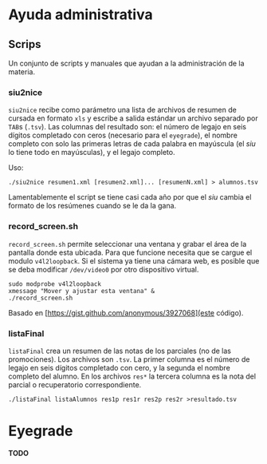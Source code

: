 # Ayuda administrativa

## Scrips

Un conjunto de scripts y manuales que ayudan a la administración de la
materia.

### siu2nice

`siu2nice` recibe como parámetro una lista de archivos de resumen de cursada en
formato `xls` y escribe a salida estándar un archivo separado por `TAB`s
(`.tsv`). Las columnas del resultado son: el número de legajo en seis dígitos
completado con ceros (necesario para el `eyegrade`), el nombre completo con
solo las primeras letras de cada palabra en mayúscula (el _siu_ lo tiene todo
en mayúsculas), y el legajo completo.

Uso:

    ./siu2nice resumen1.xml [resumen2.xml]... [resumenN.xml] > alumnos.tsv

Lamentablemente el script se tiene casi cada año por que el _siu_ cambia el
formato de los resúmenes cuando se le da la gana.


### record_screen.sh

`record_screen.sh` permite seleccionar una ventana y grabar el área de la
pantalla donde esta ubicada. Para que funcione necesita que se cargue el
modulo `v4l2loopback`. Si el sistema ya tiene una cámara web, es posible que
se deba modificar `/dev/video0` por otro dispositivo virtual.

    sudo modprobe v4l2loopback
    xmessage "Mover y ajustar esta ventana" &
    ./record_screen.sh

Basado en [https://gist.github.com/anonymous/3927068](este código).

### listaFinal

`listaFinal` crea un resumen de las notas de los parciales (no de las
promociones). Los archivos son `.tsv`. La primer columna es el número de
legajo en seis dígitos completado con cero, y la segunda el nombre completo
del alumno. En los archivos `res*` la tercera columna es la nota del parcial o
recuperatorio correspondiente.
    
    ./listaFinal listaAlumnos res1p res1r res2p res2r >resultado.tsv

# Eyegrade

**TODO**
